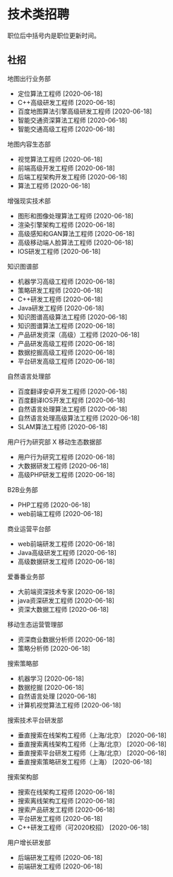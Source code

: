 # 技术类招聘

职位后中括号内是职位更新时间。

## 社招

地图出行业务部

- 定位算法工程师 [2020-06-18]
- C++高级研发工程师 [2020-06-18]
- 百度地图算法引擎高级研发工程师 [2020-06-18]
- 智能交通资深算法工程师 [2020-06-18]
- 智能交通高级工程师 [2020-06-18]

地图内容生态部

- 视觉算法工程师 [2020-06-18]
- 前端高级开发工程师 [2020-06-18]
- 后端工程架构开发工程师 [2020-06-18]
- 算法工程师 [2020-06-18]

增强现实技术部

- 图形和图像处理算法工程师 [2020-06-18]
- 渲染引擎架构工程师 [2020-06-18]
- 高级感知和GAN算法工程师 [2020-06-18]
- 高级移动端人脸算法工程师 [2020-06-18]
- IOS研发工程师 [2020-06-18]

知识图谱部

- 机器学习高级工程师 [2020-06-18]
- 策略研发工程师 [2020-06-18]
- C++研发工程师 [2020-06-18]
- Java研发工程师 [2020-06-18]
- 知识图谱高级算法工程师 [2020-06-18]
- 知识图谱算法工程师 [2020-06-18]
- 产品研发资深（高级）工程师 [2020-06-18]
- 产品研发高级工程师 [2020-06-18]
- 数据挖掘高级工程师 [2020-06-18]
- 平台研发高级工程师 [2020-06-18]

自然语言处理部

- 百度翻译安卓开发工程师 [2020-06-18]
- 百度翻译IOS开发工程师 [2020-06-18]
- 自然语言处理算法工程师 [2020-06-18]
- 自然语言处理高级算法工程师 [2020-06-18]
- SLAM算法工程师 [2020-06-18]

用户行为研究部 X 移动生态数据部

- 用户行为研究工程师 [2020-06-18]
- 大数据研发工程师 [2020-06-18]
- 高级PHP研发工程师 [2020-06-18]

B2B业务部

- PHP工程师 [2020-06-18]
- web前端工程师 [2020-06-18]

商业运营平台部

- web前端研发工程师 [2020-06-18]
- Java高级研发工程师 [2020-06-18]
- 高级数据研发工程师 [2020-06-18]

爱番番业务部

- 大前端资深技术专家 [2020-06-18]
- java资深研发工程师 [2020-06-18]
- 资深大数据工程师 [2020-06-18]

移动生态运营管理部

- 资深商业数据分析师 [2020-06-18]
- 策略分析师 [2020-06-18]

搜索策略部

- 机器学习 [2020-06-18]
- 数据挖掘 [2020-06-18]
- 自然语言处理 [2020-06-18]
- 计算机视觉算法工程师 [2020-06-18]

搜索技术平台研发部

- 垂直搜索在线架构工程师（上海/北京） [2020-06-18]
- 垂直搜索离线架构工程师（上海/北京） [2020-06-18]
- 垂直搜索平台研发工程师（上海/北京） [2020-06-18]
- 垂直搜索策略研发工程师（上海） [2020-06-18]

搜索架构部

- 搜索在线架构工程师 [2020-06-18]
- 搜索离线架构工程师 [2020-06-18]
- 搜索产品研发工程师 [2020-06-18]
- 平台研发工程师 [2020-06-18]
- C++研发工程师（可2020校招） [2020-06-18]

用户增长研发部

- 后端研发工程师 [2020-06-18]
- 前端研发工程师 [2020-06-18]